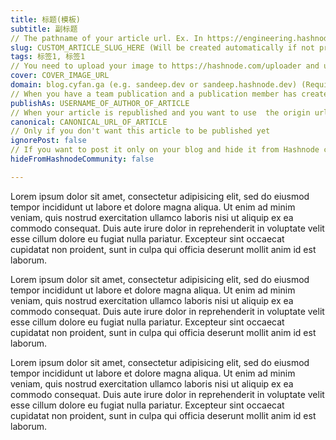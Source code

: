```yaml
---
title: 标题(模板)
subtitle: 副标题
// The pathname of your article url. Ex. In https://engineering.hashnode.com/how-we-autodetect-spam-using-googles-vertex-ai "how-we-autodetect-spam-using-googles-vertex-ai" is the slug
slug: CUSTOM_ARTICLE_SLUG_HERE (Will be created automatically if not provided)
tags: 标签1, 标签1
// You need to upload your image to https://hashnode.com/uploader and use the uploaded image URL as COVER_IMAGE_URL
cover: COVER_IMAGE_URL
domain: blog.cyfan.ga (e.g. sandeep.dev or sandeep.hashnode.dev) (Required) 
// When you have a team publication and a publication member has created an article. Please note that this param is only supported while creating an article and not updating
publishAs: USERNAME_OF_AUTHOR_OF_ARTICLE 
// When your article is republished and you want to use  the origin url as canonical url
canonical: CANONICAL_URL_OF_ARTICLE 
// Only if you don't want this article to be published yet
ignorePost: false
// If you want to post it only on your blog and hide it from Hashnode community feed
hideFromHashnodeCommunity: false

---
```


Lorem ipsum dolor sit amet, consectetur adipisicing elit, sed do eiusmod tempor incididunt ut labore et dolore magna aliqua. Ut enim ad minim veniam, quis nostrud exercitation ullamco laboris nisi ut aliquip ex ea commodo consequat. Duis aute irure dolor in reprehenderit in voluptate velit esse cillum dolore eu fugiat nulla pariatur. Excepteur sint occaecat cupidatat non proident, sunt in culpa qui officia deserunt mollit anim id est laborum.

Lorem ipsum dolor sit amet, consectetur adipisicing elit, sed do eiusmod tempor incididunt ut labore et dolore magna aliqua. Ut enim ad minim veniam, quis nostrud exercitation ullamco laboris nisi ut aliquip ex ea commodo consequat. Duis aute irure dolor in reprehenderit in voluptate velit esse cillum dolore eu fugiat nulla pariatur. Excepteur sint occaecat cupidatat non proident, sunt in culpa qui officia deserunt mollit anim id est laborum.

Lorem ipsum dolor sit amet, consectetur adipisicing elit, sed do eiusmod tempor incididunt ut labore et dolore magna aliqua. Ut enim ad minim veniam, quis nostrud exercitation ullamco laboris nisi ut aliquip ex ea commodo consequat. Duis aute irure dolor in reprehenderit in voluptate velit esse cillum dolore eu fugiat nulla pariatur. Excepteur sint occaecat cupidatat non proident, sunt in culpa qui officia deserunt mollit anim id est laborum.
